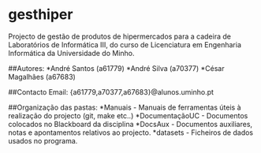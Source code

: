 # gesthiper
Projecto de gestão de produtos de hipermercados para a cadeira de Laboratórios de
Informática III, do curso de Licenciatura em Engenharia Informática da Universidade
do Minho.

##Autores:
 *André Santos (a61779)
 *André Silva (a70377)
 *César Magalhães (a67683)

##Contacto Email:
{a61779,a70377,a67683}@alunos.uminho.pt

##Organização das pastas:
 *Manuais - Manuais de ferramentas úteis à realização do projecto (git, make etc..)
 *DocumentaçãoUC - Documentos colocados no Blackboard da disciplina
 *DocsAux - Documentos auxiliares, notas e apontamentos relativos ao projecto.
 *datasets - Ficheiros de dados usados no programa.

